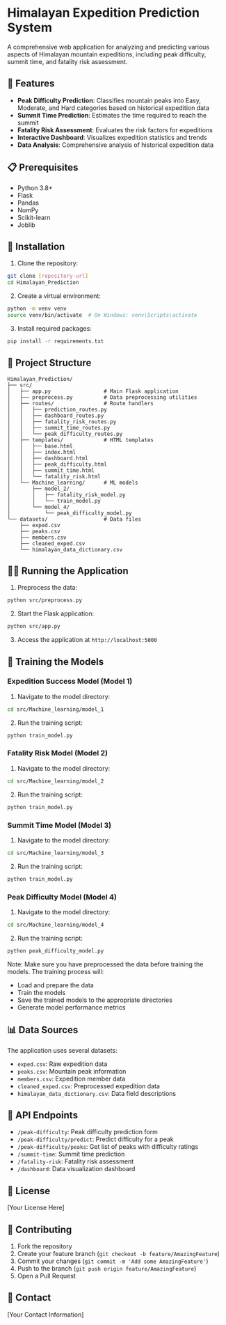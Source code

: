 # Himalayan Expedition Prediction System

A comprehensive web application for analyzing and predicting various aspects of Himalayan mountain expeditions, including peak difficulty, summit time, and fatality risk assessment.

## 🌟 Features

- **Peak Difficulty Prediction**: Classifies mountain peaks into Easy, Moderate, and Hard categories based on historical expedition data
- **Summit Time Prediction**: Estimates the time required to reach the summit
- **Fatality Risk Assessment**: Evaluates the risk factors for expeditions
- **Interactive Dashboard**: Visualizes expedition statistics and trends
- **Data Analysis**: Comprehensive analysis of historical expedition data

## 📋 Prerequisites

- Python 3.8+
- Flask
- Pandas
- NumPy
- Scikit-learn
- Joblib

## 🚀 Installation

1. Clone the repository:
```bash
git clone [repository-url]
cd Himalayan_Prediction
```

2. Create a virtual environment:
```bash
python -m venv venv
source venv/bin/activate  # On Windows: venv\Scripts\activate
```

3. Install required packages:
```bash
pip install -r requirements.txt
```

## 📁 Project Structure

```
Himalayan_Prediction/
├── src/
│   ├── app.py                 # Main Flask application
│   ├── preprocess.py          # Data preprocessing utilities
│   ├── routes/                # Route handlers
│   │   ├── prediction_routes.py
│   │   ├── dashboard_routes.py
│   │   ├── fatality_risk_routes.py
│   │   ├── summit_time_routes.py
│   │   └── peak_difficulty_routes.py
│   ├── templates/             # HTML templates
│   │   ├── base.html
│   │   ├── index.html
│   │   ├── dashboard.html
│   │   ├── peak_difficulty.html
│   │   ├── summit_time.html
│   │   └── fatality_risk.html
│   └── Machine_learning/      # ML models
│       ├── model_2/
│       │   ├── fatality_risk_model.py
│       │   └── train_model.py
│       └── model_4/
│           └── peak_difficulty_model.py
└── datasets/                  # Data files
    ├── exped.csv
    ├── peaks.csv
    ├── members.csv
    ├── cleaned_exped.csv
    └── himalayan_data_dictionary.csv
```

## 🏃‍♂️ Running the Application

1. Preprocess the data:
```bash
python src/preprocess.py
```

2. Start the Flask application:
```bash
python src/app.py
```

3. Access the application at `http://localhost:5000`

## 🎯 Training the Models

### Expedition Success Model (Model 1)
1. Navigate to the model directory:
```bash
cd src/Machine_learning/model_1
```

2. Run the training script:
```bash
python train_model.py
```

### Fatality Risk Model (Model 2)
1. Navigate to the model directory:
```bash
cd src/Machine_learning/model_2
```

2. Run the training script:
```bash
python train_model.py
```

### Summit Time Model (Model 3)
1. Navigate to the model directory:
```bash
cd src/Machine_learning/model_3
```

2. Run the training script:
```bash
python train_model.py
```

### Peak Difficulty Model (Model 4)
1. Navigate to the model directory:
```bash
cd src/Machine_learning/model_4
```

2. Run the training script:
```bash
python peak_difficulty_model.py
```

Note: Make sure you have preprocessed the data before training the models. The training process will:
- Load and prepare the data
- Train the models
- Save the trained models to the appropriate directories
- Generate model performance metrics


## 📊 Data Sources

The application uses several datasets:
- `exped.csv`: Raw expedition data
- `peaks.csv`: Mountain peak information
- `members.csv`: Expedition member data
- `cleaned_exped.csv`: Preprocessed expedition data
- `himalayan_data_dictionary.csv`: Data field descriptions

## 🔧 API Endpoints

- `/peak-difficulty`: Peak difficulty prediction form
- `/peak-difficulty/predict`: Predict difficulty for a peak
- `/peak-difficulty/peaks`: Get list of peaks with difficulty ratings
- `/summit-time`: Summit time prediction
- `/fatality-risk`: Fatality risk assessment
- `/dashboard`: Data visualization dashboard

## 📝 License

[Your License Here]

## 👥 Contributing

1. Fork the repository
2. Create your feature branch (`git checkout -b feature/AmazingFeature`)
3. Commit your changes (`git commit -m 'Add some AmazingFeature'`)
4. Push to the branch (`git push origin feature/AmazingFeature`)
5. Open a Pull Request

## 📧 Contact

[Your Contact Information] 